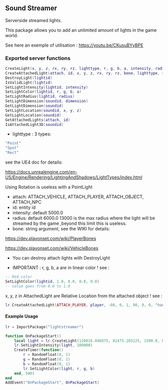 ## Sound Streamer

Serverside streamed lights.

This package allows you to add an unlimited amount of lights in the game world.

See here an exemple of utilisation : https://youtu.be/CKusuBYyBPE

### Exported server functions
```Lua
CreateLight(x, y, z, rx, ry, rz, lighttype, r, g, b, a, intensity, radius)
CreateAttachedLight(attach, id, x, y, z, rx, ry, rz, bone, lighttype, r, g, b, a, intensity, radius)
DestroyLight(lightid)
IsValidLight(lightid)
SetLightIntensity(lightid, intensity)
SetLightColor(lightid, r, g, b, a)
SetLightRadius(lightid, radius)
SetLightDimension(soundid, dimension)
GetLightDimension(soundid)
SetLightLocation(soundid, x, y, z)
GetLightLocation(soundid)
GetAttachedLights(attach, id)
IsAttachedLight3D(soundid)
```
- lighttype : 3 types: 
```Lua 
"Point"
"Spot" 
"Rect"
```
see the UE4 doc for details:

https://docs.unrealengine.com/en-US/Engine/Rendering/LightingAndShadows/LightTypes/index.html

Using Rotation is useless with a PointLight

- attach: ATTACH_VEHICLE, ATTACH_PLAYER, ATTACH_OBJECT, ATTACH_NPC
- id: entity id
- intensity: default 5000.0
- radius: default 6000.0
13000 is the max radius where the light will be streamed by the game ,beyond this limit this is useless.
- bone: string argument, see the WIKI for details:

https://dev.playonset.com/wiki/PlayerBones

https://dev.playonset.com/wiki/VehicleBones
- You can destroy attach lights with DestroyLight

- IMPORTANT : 
r, g, b, a are in linear color ! see :
```Lua
-- Red color
SetLightColor(lightid, 1.0, 0.0, 0.0, 0.0)
-- value goes from 0.0 to 1.0
```
x, y, z in AttachedLight are Relative Location from the attached object ! see :
```Lua
lr.CreateAttachedLight(ATTACH_PLAYER, player, -80, 0, 1, 90, 0, 0, "hand_r", "Spot")
```


#### Example Usage 
```Lua
lr = ImportPackage("lightstreamer")

function OnPackageStart()
	local light = lr.CreateLight(126016.046875, 81475.203125, 1500.0, 0.0, 0.0, 0.0, "Point")
	lr.SetLightIntensity(light, 100000)
	CreateTimer(function()
		r = RandomFloat(0, 1)
		g = RandomFloat(0, 1)
		b = RandomFloat(0, 1)
		lr.SetLightColor(light, r, g, b)
	end, 500)
end
AddEvent("OnPackageStart", OnPackageStart)
```
